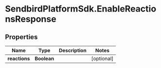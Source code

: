 # SendbirdPlatformSdk.EnableReactionsResponse

## Properties

Name | Type | Description | Notes
------------ | ------------- | ------------- | -------------
**reactions** | **Boolean** |  | [optional] 



